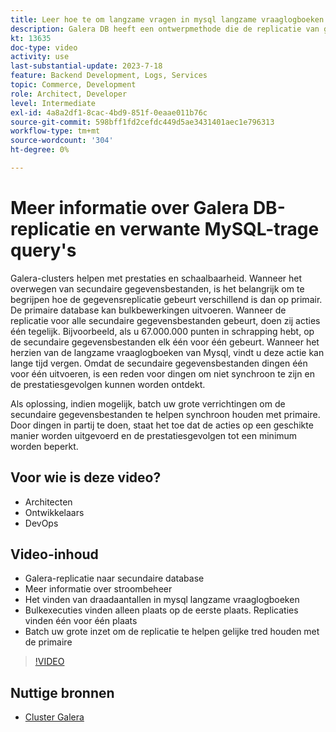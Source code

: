 ```yaml
---
title: Leer hoe te om langzame vragen in mysql langzame vraaglogboeken te vinden en waarom de Galera DB replicatieontwerpmethode de reden kan zijn
description: Galera DB heeft een ontwerpmethode die de replicatie van gegevens aan secundaire gegevensbestanden langer maakt dan primaire gegevensbestanden. Leer hoe te om deze gebeurtenissen in mysql langzaam vraaglogboek te vinden, en de onderliggende reden waarom u ingangen in de langzame vraaglogboeken ziet en misschien hoe te om hen in de toekomst te verhinderen.
kt: 13635
doc-type: video
activity: use
last-substantial-update: 2023-7-18
feature: Backend Development, Logs, Services
topic: Commerce, Development
role: Architect, Developer
level: Intermediate
exl-id: 4a8a2df1-8cac-4bd9-851f-0eaae011b76c
source-git-commit: 598bff1fd2cefdc449d5ae3431401aec1e796313
workflow-type: tm+mt
source-wordcount: '304'
ht-degree: 0%

---
```


# Meer informatie over Galera DB-replicatie en verwante MySQL-trage query&#39;s

Galera-clusters helpen met prestaties en schaalbaarheid. Wanneer het overwegen van secundaire gegevensbestanden, is het belangrijk om te begrijpen hoe de gegevensreplicatie gebeurt verschillend is dan op primair. De primaire database kan bulkbewerkingen uitvoeren. Wanneer de replicatie voor alle secundaire gegevensbestanden gebeurt, doen zij acties één tegelijk. Bijvoorbeeld, als u 67.000.000 punten in schrapping hebt, op de secundaire gegevensbestanden elk één voor één gebeurt. Wanneer het herzien van de langzame vraaglogboeken van Mysql, vindt u deze actie kan lange tijd vergen. Omdat de secundaire gegevensbestanden dingen één voor één uitvoeren, is een reden voor dingen om niet synchroon te zijn en de prestatiesgevolgen kunnen worden ontdekt.

Als oplossing, indien mogelijk, batch uw grote verrichtingen om de secundaire gegevensbestanden te helpen synchroon houden met primaire. Door dingen in partij te doen, staat het toe dat de acties op een geschikte manier worden uitgevoerd en de prestatiesgevolgen tot een minimum worden beperkt.

## Voor wie is deze video?

- Architecten
- Ontwikkelaars
- DevOps

## Video-inhoud

- Galera-replicatie naar secundaire database
- Meer informatie over stroombeheer
- Het vinden van draadaantallen in mysql langzame vraaglogboeken
- Bulkexecuties vinden alleen plaats op de eerste plaats. Replicaties vinden één voor één plaats
- Batch uw grote inzet om de replicatie te helpen gelijke tred houden met de primaire

>[!VIDEO](https://video.tv.adobe.com/v/3421688?learn=on)

## Nuttige bronnen

- [ Cluster Galera ](https://galeracluster.com/)
